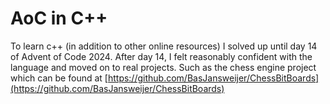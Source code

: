 # AoC in C++
To learn c++ (in addition to other online resources) I solved up until day 14 of Advent of Code 2024.
After day 14, I felt reasonably confident with the language and moved on to real projects. 
Such as the chess engine project which can be found at [https://github.com/BasJansweijer/ChessBitBoards](https://github.com/BasJansweijer/ChessBitBoards)
